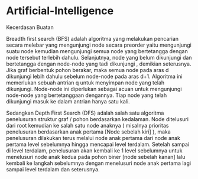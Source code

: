 # Artificial-Intelligence
Kecerdasan Buatan

  Breadth first search (BFS) adalah algoritma yang melakukan pencarian secara melebar yang mengunjungi node secara preorder yaitu mengunjungi suatu node kemudian mengunjungi semua node yang bertetangga dengan node tersebut terlebih dahulu. Selanjutnya, node yang belum dikunjungi dan bertetangga dengan node-node yang tadi dikunjungi , demikian seterusnya. Jika graf berbentuk pohon berakar, maka semua node pada aras d dikunjungi lebih dahulu sebelum node-node pada aras d+1. 
  Algoritma ini memerlukan sebuah antrian q untuk menyimpan node yang telah dikunjungi. Node-node ini diperlukan sebagai acuan untuk mengunjungi node-node yang bertetanggaan dengannya. Tiap node yang telah dikunjungi masuk ke dalam antrian hanya satu kali. 

  Sedangkan  Depth First Search (DFS) adalah salah satu algoritma penelusuran struktur graf / pohon berdasarkan kedalaman. Node ditelusuri dari root kemudian ke salah satu node anaknya ( misalnya prioritas penelusuran berdasarkan anak pertama [Node sebelah kiri] ), maka penelusuran dilakukan terus melalui node anak pertama dari node anak pertama level sebelumnya hingga mencapai level terdalam. 
  Setelah sampai di level terdalam, penelusuran akan kembali ke 1 level sebelumnya untuk menelusuri node anak kedua pada pohon biner [node sebelah kanan] lalu kembali ke langkah sebelumnya dengan menelusuri node anak pertama lagi sampai level terdalam dan seterusnya.
